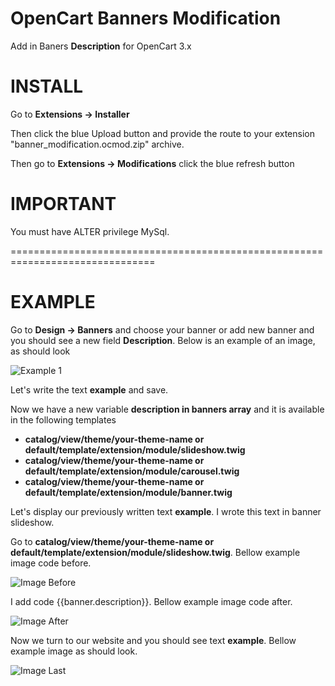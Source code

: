 # OpenCart Banners Modification
Add in Baners **Description** for OpenCart 3.x

# INSTALL

Go to **Extensions -> Installer**

Then click the blue Upload button and provide the route to your extension "banner_modification.ocmod.zip" archive.

Then go to **Extensions -> Modifications** click the blue refresh button

# IMPORTANT 

You must have ALTER privilege MySql.

===============================================================================

# EXAMPLE

Go to **Design -> Banners** and choose your banner or add new banner and you should see a new field **Description**. Below is an example of an image, as should look

![Example 1](https://github.com/azikooo777/opencart-banners-modification/blob/master/images/example-1.png)

Let's write the text **example** and save.

Now we have a new variable **description in banners array** 
and it is available in the following templates
  * **catalog/view/theme/your-theme-name or default/template/extension/module/slideshow.twig**
  * **catalog/view/theme/your-theme-name or default/template/extension/module/carousel.twig**
  * **catalog/view/theme/your-theme-name or default/template/extension/module/banner.twig**
  
Let's display our previously written text **example**. I wrote this text in banner slideshow.

Go to **catalog/view/theme/your-theme-name or default/template/extension/module/slideshow.twig**. Bellow example image code before.

![Image Before](https://github.com/azikooo777/opencart-banners-modification/blob/master/images/example-2.png)

I add code {{banner.description}}. Bellow example image code after.

![Image After](https://github.com/azikooo777/opencart-banners-modification/blob/master/images/example-3.png)

Now we turn to our website and you should see text **example**. Bellow example image as should look.

![Image Last](https://github.com/azikooo777/opencart-banners-modification/blob/master/images/example-4.png)
